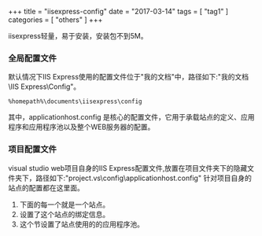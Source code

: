 +++
title = "iisexpress-config"
date = "2017-03-14"
tags = [ "tag1" ]
categories = [ "others" ]
+++

iisexpress轻量，易于安装，安装包不到5M。
<!--more-->
### 全局配置文件

默认情况下IIS Express使用的配置文件位于"我的文档"中，路径如下:"我的文档\IIS Express\Config"。

```shell
%homepath%\documents\iisexpress\config
```

其中，applicationhost.config 是核心的配置文件，它用于承载站点的定义、应用程序和应用程序池以及整个WEB服务器的配置。

### 项目配置文件

visual studio web项目自身的IIS Express配置文件,放置在项目文件夹下的隐藏文件夹下，路径如下:"project\.vs\config\applicationhost.config"
针对项目自身的站点的配置都在这里面。
1. <sites>下面的每一个<site>就是一个站点。
2. <bindings>设置了这个站点的绑定信息。
3. <application> 这个节设置了站点使用的的应用程序池。
